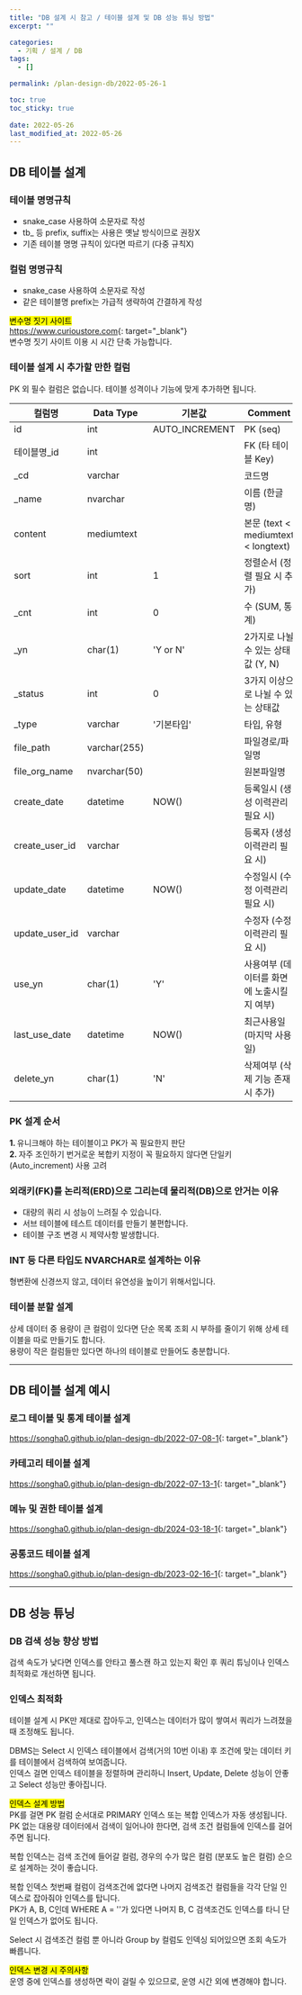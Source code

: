```yaml
---
title: "DB 설계 시 참고 / 테이블 설계 및 DB 성능 튜닝 방법"
excerpt: ""

categories:
  - 기획 / 설계 / DB
tags:
  - []

permalink: /plan-design-db/2022-05-26-1

toc: true
toc_sticky: true
 
date: 2022-05-26
last_modified_at: 2022-05-26
---
```


## DB 테이블 설계

### 테이블 명명규칙
- snake_case 사용하여 소문자로 작성
- tb_ 등 prefix, suffix는 사용은 옛날 방식이므로 권장X
- 기존 테이블 명명 규칙이 있다면 따르기 (다중 규칙X)

### 컬럼 명명규칙
- snake_case 사용하여 소문자로 작성
- 같은 테이블명 prefix는 가급적 생략하여 간결하게 작성

<mark>변수명 짓기 사이트</mark>  
<https://www.curioustore.com>{: target="_blank"}  
변수명 짓기 사이트 이용 시 시간 단축 가능합니다.

### 테이블 설계 시 추가할 만한 컬럼
PK 외 필수 컬럼은 없습니다. 테이블 성격이나 기능에 맞게 추가하면 됩니다.
<table class="table_4_left">
  <thead>
    <tr>
      <th>컬럼명</th>
      <th>Data Type</th>
      <th>기본값</th>
      <th>Comment</th>
    </tr>
  </thead>
  <tbody>
    <tr>
      <td>id</td>
      <td>int</td>
      <td>AUTO_INCREMENT</td>
      <td>PK (seq)</td>
    </tr>
    <tr>
      <td>테이블명_id</td>
      <td>int</td>
      <td> </td>
      <td>FK (타 테이블 Key)</td>
    </tr>
    <tr>
      <td>_cd</td>
      <td>varchar</td>
      <td></td>
      <td>코드명</td>
    </tr>
    <tr>
      <td>_name</td>
      <td>nvarchar</td>
      <td></td>
      <td>이름 (한글명)</td>
    </tr>
    <tr>
      <td>content</td>
      <td>mediumtext</td>
      <td></td>
      <td>본문 (text &lt; mediumtext &lt; longtext)</td>
    </tr>
    <tr>
      <td>sort</td>
      <td>int</td>
      <td>1</td>
      <td>정렬순서 (정렬 필요 시 추가)</td>
    </tr>
    <tr>
      <td>_cnt</td>
      <td>int</td>
      <td>0</td>
      <td>수 (SUM, 통계)</td>
    </tr>
    <tr>
      <td>_yn</td>
      <td>char(1)</td>
      <td>'Y or N'</td>
      <td>2가지로 나뉠 수 있는 상태값 (Y, N)</td>
    </tr>
    <tr>
      <td>_status</td>
      <td>int</td>
      <td>0</td>
      <td>3가지 이상으로 나뉠 수 있는 상태값</td>
    </tr>
    <tr>
      <td>_type</td>
      <td>varchar</td>
      <td>'기본타입'</td>
      <td>타입, 유형</td>
    </tr>
    <tr>
      <td>file_path</td>
      <td>varchar(255)</td>
      <td></td>
      <td>파일경로/파일명</td>
    </tr>
    <tr>
      <td>file_org_name</td>
      <td>nvarchar(50)</td>
      <td></td>
      <td>원본파일명</td>
    </tr>
    <tr>
      <td>create_date</td>
      <td>datetime</td>
      <td>NOW()</td>
      <td>등록일시 (생성 이력관리 필요 시)</td>
    </tr>
    <tr>
      <td>create_user_id</td>
      <td>varchar</td>
      <td></td>
      <td>등록자 (생성 이력관리 필요 시)</td>
    </tr>
    <tr>
      <td>update_date</td>
      <td>datetime</td>
      <td>NOW()</td>
      <td>수정일시 (수정 이력관리 필요 시)</td>
    </tr>
    <tr>
      <td>update_user_id</td>
      <td>varchar</td>
      <td></td>
      <td>수정자 (수정 이력관리 필요 시)</td>
    </tr>
    <tr>
      <td>use_yn</td>
      <td>char(1)</td>
      <td>'Y'</td>
      <td>사용여부 (데이터를 화면에 노출시킬 지 여부)</td>
    </tr>
    <tr>
      <td>last_use_date</td>
      <td>datetime</td>
      <td>NOW()</td>
      <td>최근사용일 (마지막 사용일)</td>
    </tr>
    <tr>
      <td>delete_yn</td>
      <td>char(1)</td>
      <td>'N'</td>
      <td>삭제여부 (삭제 기능 존재 시 추가)</td>
    </tr>
  </tbody>
</table>

### PK 설계 순서
<strong>1. </strong>유니크해야 하는 테이블이고 PK가 꼭 필요한지 판단  
<strong>2. </strong>자주 조인하기 번거로운 복합키 지정이 꼭 필요하지 않다면 단일키(Auto_increment) 사용 고려

### 외래키(FK)를 논리적(ERD)으로 그리는데 물리적(DB)으로 안거는 이유
- 대량의 쿼리 시 성능이 느려질 수 있습니다.
- 서브 테이블에 테스트 데이터를 만들기 불편합니다.
- 테이블 구조 변경 시 제약사항 발생합니다.

### INT 등 다른 타입도 NVARCHAR로 설계하는 이유
형변환에 신경쓰지 않고, 데이터 유연성을 높이기 위해서입니다.

### 테이블 분할 설계
상세 데이터 중 용량이 큰 컬럼이 있다면 단순 목록 조회 시 부하를 줄이기 위해 상세 테이블을 따로 만들기도 합니다.  
용량이 작은 컬럼들만 있다면 하나의 테이블로 만들어도 충분합니다.

---

## DB 테이블 설계 예시

### 로그 테이블 및 통계 테이블 설계
<https://songha0.github.io/plan-design-db/2022-07-08-1>{: target="_blank"}

### 카테고리 테이블 설계
<https://songha0.github.io/plan-design-db/2022-07-13-1>{: target="_blank"}

### 메뉴 및 권한 테이블 설계
<https://songha0.github.io/plan-design-db/2024-03-18-1>{: target="_blank"}

### 공통코드 테이블 설계
<https://songha0.github.io/plan-design-db/2023-02-16-1>{: target="_blank"}

---

## DB 성능 튜닝

### DB 검색 성능 향상 방법
검색 속도가 낮다면 인덱스를 안타고 풀스캔 하고 있는지 확인 후 쿼리 튜닝이나 인덱스 최적화로 개선하면 됩니다.

### 인덱스 최적화
테이블 설계 시 PK만 제대로 잡아두고, 인덱스는 데이터가 많이 쌓여서 쿼리가 느려졌을 때 조정해도 됩니다.

DBMS는 Select 시 인덱스 테이블에서 검색(거의 10번 이내) 후 조건에 맞는 데이터 키를 테이블에서 검색하여 보여줍니다.  
인덱스 걸면 인덱스 테이블을 정렬하며 관리하니 Insert, Update, Delete 성능이 안좋고 Select 성능만 좋아집니다.

<mark>인덱스 설계 방법</mark>  
PK를 걸면 PK 컬럼 순서대로 PRIMARY 인덱스 또는 복합 인덱스가 자동 생성됩니다.  
PK 없는 대용량 데이터에서 검색이 일어나야 한다면, 검색 조건 컬럼들에 인덱스를 걸어주면 됩니다.

복합 인덱스는 검색 조건에 들어갈 컬럼, 경우의 수가 많은 컬럼 (분포도 높은 컬럼) 순으로 설계하는 것이 좋습니다.

복합 인덱스 첫번째 컬럼이 검색조건에 없다면 나머지 검색조건 컬럼들을 각각 단일 인덱스로 잡아줘야 인덱스를 탑니다.  
PK가 A, B, C인데 WHERE A = ''가 있다면 나머지 B, C 검색조건도 인덱스를 타니 단일 인덱스가 없어도 됩니다.

Select 시 검색조건 컬럼 뿐 아니라 Group by 컬럼도 인덱싱 되어있으면 조회 속도가 빠릅니다.

<mark>인덱스 변경 시 주의사항</mark>  
운영 중에 인덱스를 생성하면 락이 걸릴 수 있으므로, 운영 시간 외에 변경해야 합니다.